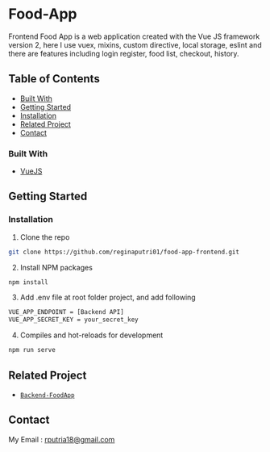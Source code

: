 # Food-App
Frontend Food App is a web application created with the Vue JS framework version 2, here I use vuex, mixins, custom directive, local storage, eslint and there are features including login register, food list, checkout, history.

<!-- TABLE OF CONTENTS -->
## Table of Contents
* [Built With](#built-with)
* [Getting Started](#getting-started)
* [Installation](#installation)
* [Related Project](#related-project)
* [Contact](#contact)

### Built With
* [VueJS](http://vuejs.org/)

<!-- GETTING STARTED -->
## Getting Started

### Installation

1. Clone the repo
```sh
git clone https://github.com/reginaputri01/food-app-frontend.git
```
2. Install NPM packages
```sh
npm install
```
3. Add .env file at root folder project, and add following
```sh
VUE_APP_ENDPOINT = [Backend API]
VUE_APP_SECRET_KEY = your_secret_key
```
4. Compiles and hot-reloads for development
```sh
npm run serve
```

## Related Project
* [`Backend-FoodApp`](https://github.com/reginaputri01/food-app-backend)

<!-- CONTACT -->
## Contact

My Email : rputria18@gmail.com
